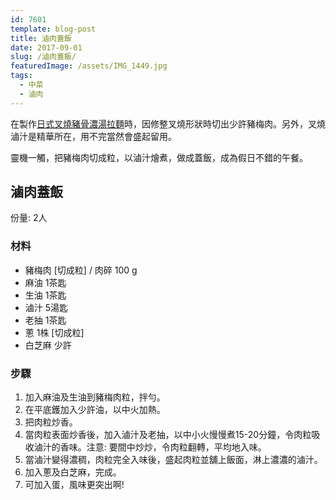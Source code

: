 ```yaml
---
id: 7601
template: blog-post
title: 滷肉蓋飯
date: 2017-09-01
slug: /滷肉蓋飯/
featuredImage: /assets/IMG_1449.jpg
tags:
  - 中菜
  - 滷肉
---
```


在製作[日式叉燒豬骨濃湯拉麵](/日式叉燒豬骨濃湯拉麵)時，因修整叉燒形狀時切出少許豬梅肉。另外，叉燒滷汁是精華所在，用不完當然會盛起留用。

靈機一觸，把豬梅肉切成粒，以滷汁燴煮，做成蓋飯，成為假日不錯的午餐。

## 滷肉蓋飯

份量: 2人

### 材料
- 豬梅肉 [切成粒] / 肉碎 100 g 
- 麻油 1茶匙
- 生油 1茶匙
- 滷汁 5湯匙
- 老抽 1茶匙
- 蔥 1株 [切成粒]
- 白芝麻 少許

### 步驟

1. 加入麻油及生油到豬梅肉粒，拌勻。
2. 在平底鑊加入少許油，以中火加熱。
3. 把肉粒炒香。
4. 當肉粒表面炒香後，加入滷汁及老抽，以中小火慢慢煮15-20分鐘，令肉粒吸收滷汁的香味。注意: 要間中炒炒，令肉粒翻轉，平均地入味。
5. 當滷汁變得濃稠，肉粒完全入味後，盛起肉粒並舖上飯面，淋上濃濃的滷汁。
6. 加入蔥及白芝麻，完成。
7. 可加入蛋，風味更突出啊!
